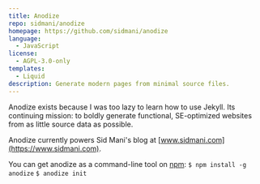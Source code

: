 ```yaml
---
title: Anodize
repo: sidmani/anodize
homepage: https://github.com/sidmani/anodize
language:
  - JavaScript
license:
  - AGPL-3.0-only
templates:
  - Liquid
description: Generate modern pages from minimal source files.
---
```


Anodize exists because I was too lazy to learn how to use Jekyll. Its continuing mission: to boldly generate functional, SE-optimized websites from as little source data as possible.

Anodize currently powers Sid Mani's blog at [www.sidmani.com](https://www.sidmani.com).

You can get anodize as a command-line tool on [npm](https://www.npmjs.com/package/anodize):
`$ npm install -g anodize`
`$ anodize init`
